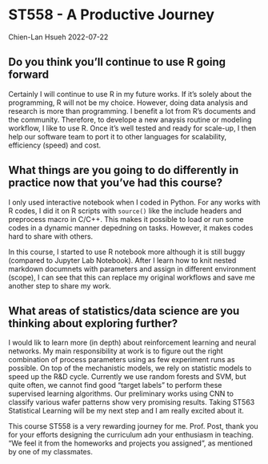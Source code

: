 ST558 - A Productive Journey
================
Chien-Lan Hsueh
2022-07-22

## Do you think you’ll continue to use R going forward

Certainly I will continue to use R in my future works. If it’s solely
about the programming, R will not be my choice. However, doing data
analysis and research is more than programming. I benefit a lot from R’s
documents and the community. Therefore, to develope a new anaysis
routine or modeling workflow, I like to use R. Once it’s well tested and
ready for scale-up, I then help our software team to port it to other
languages for scalability, efficiency (speed) and cost.

## What things are you going to do differently in practice now that you’ve had this course?

I only used interactive notebook when I coded in Python. For any works
with R codes, I did it on R scripts with `source()` like the include
headers and preprocess macro in C/C++. This makes it possible to load or
run some codes in a dynamic manner depedning on tasks. However, it makes
codes hard to share with others.

In this course, I started to use R notebook more although it is still
buggy (compared to Jupyter Lab Notebook). After I learn how to knit
nested markdown documnets with parameters and assign in different
environment (scope), I can see that this can replace my original
workflows and save me another step to share my work.

## What areas of statistics/data science are you thinking about exploring further?

I would lik to learn more (in depth) about reinforcement learning and
neural networks. My main responsibility at work is to figure out the
right combination of process parameters using as few experiment runs as
possible. On top of the mechanistic models, we rely on statistic models
to speed up the R&D cycle. Currently we use random forests and SVM, but
quite often, we cannot find good “target labels” to perform these
supervised learning algorithms. Our preliminary works using CNN to
classify various wafer patterns show very promising results. Taking
ST563 Statistical Learning will be my next step and I am really excited
about it.

This course ST558 is a very rewarding journey for me. Prof. Post, thank
you for your efforts designing the curriculum adn your enthusiasm in
teaching. “We feel it from the homeworks and projects you assigned”, as
mentioned by one of my classmates.
